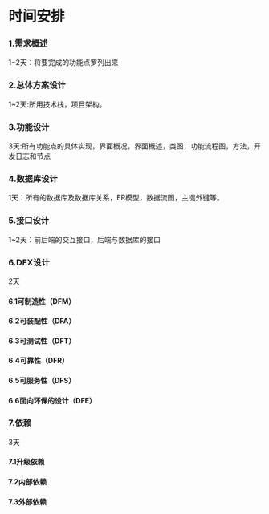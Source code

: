 # 时间安排

### 1.需求概述

1~2天：将要完成的功能点罗列出来

### 2.总体方案设计

1~2天:所用技术栈，项目架构。

### 3.功能设计

3天:所有功能点的具体实现，界面概况，界面概述，类图，功能流程图，方法，开发日志和节点

### 4.数据库设计

1天：所有的数据库及数据库关系，ER模型，数据流图，主键外键等。

### 5.接口设计

1~2天：前后端的交互接口，后端与数据库的接口

### 6.DFX设计

2天 

#### 6.1可制造性（DFM）

#### 6.2可装配性（DFA）

#### 6.3可测试性（DFT）

#### 6.4可靠性（DFR）

#### 6.5可服务性（DFS）

#### 6.6面向环保的设计（DFE）

### 7.依赖

3天

#### 7.1升级依赖

#### 7.2内部依赖

#### 7.3外部依赖

